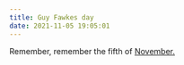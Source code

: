 ```yaml
---
title: Guy Fawkes day
date: 2021-11-05 19:05:01
---
```



Remember, remember the fifth of [November.](https://en.wikipedia.org/wiki/Gunpowder_Plot_in_popular_culture)    


